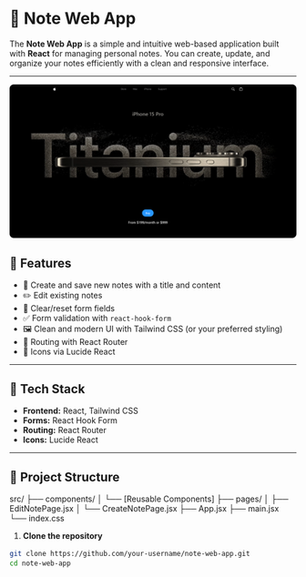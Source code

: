 # 📝 Note Web App

The **Note Web App** is a simple and intuitive web-based application built with **React** for managing personal notes. You can create, update, and organize your notes efficiently with a clean and responsive interface.

---

![dp](https://github.com/senethmendis/fake-apple-website/blob/main/public/Screenshot%202024-07-28%20144130%20(1).png)

## 🚀 Features

- 🧾 Create and save new notes with a title and content
- ✏️ Edit existing notes
- 🧹 Clear/reset form fields
- ✅ Form validation with `react-hook-form`
- 🖼️ Clean and modern UI with Tailwind CSS (or your preferred styling)
- 🧭 Routing with React Router
- 🎨 Icons via Lucide React

---

## 🧰 Tech Stack

- **Frontend:** React, Tailwind CSS
- **Forms:** React Hook Form
- **Routing:** React Router
- **Icons:** Lucide React

---

## 📁 Project Structure

src/
├── components/
│   └── [Reusable Components]
├── pages/
│   ├── EditNotePage.jsx
│   └── CreateNotePage.jsx
├── App.jsx
├── main.jsx
└── index.css

1. **Clone the repository**

```bash
git clone https://github.com/your-username/note-web-app.git
cd note-web-app



